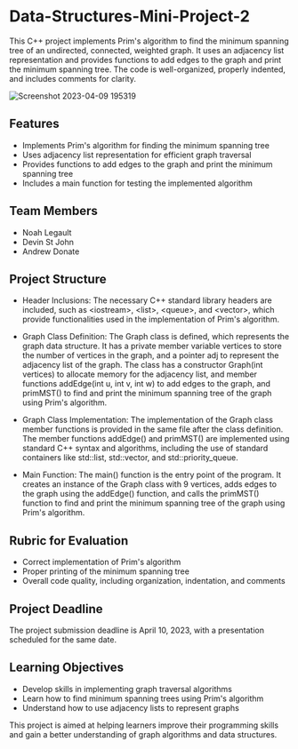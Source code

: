 # Data-Structures-Mini-Project-2

This C++ project implements Prim's algorithm to find the minimum spanning tree of an undirected, connected, weighted graph. It uses an adjacency list representation and provides functions to add edges to the graph and print the minimum spanning tree. The code is well-organized, properly indented, and includes comments for clarity.

![Screenshot 2023-04-09 195319](https://user-images.githubusercontent.com/23602136/230802301-f4b3b092-12ce-4ad8-9366-9d0dc020ddf6.png)

## Features

- Implements Prim's algorithm for finding the minimum spanning tree
- Uses adjacency list representation for efficient graph traversal
- Provides functions to add edges to the graph and print the minimum spanning tree
- Includes a main function for testing the implemented algorithm

## Team Members

- Noah Legault
- Devin St John
- Andrew Donate

## Project Structure

- Header Inclusions: The necessary C++ standard library headers are included, such as \<iostream>, \<list>, \<queue>, and \<vector>, which provide functionalities used in the implementation of Prim's algorithm.

- Graph Class Definition: The Graph class is defined, which represents the graph data structure. It has a private member variable vertices to store the number of vertices in the graph, and a pointer adj to represent the adjacency list of the graph. The class has a constructor Graph(int vertices) to allocate memory for the adjacency list, and member functions addEdge(int u, int v, int w) to add edges to the graph, and primMST() to find and print the minimum spanning tree of the graph using Prim's algorithm.

- Graph Class Implementation: The implementation of the Graph class member functions is provided in the same file after the class definition. The member functions addEdge() and primMST() are implemented using standard C++ syntax and algorithms, including the use of standard containers like std::list, std::vector, and std::priority_queue.

- Main Function: The main() function is the entry point of the program. It creates an instance of the Graph class with 9 vertices, adds edges to the graph using the addEdge() function, and calls the primMST() function to find and print the minimum spanning tree of the graph using Prim's algorithm.

## Rubric for Evaluation

- Correct implementation of Prim's algorithm
- Proper printing of the minimum spanning tree
- Overall code quality, including organization, indentation, and comments

## Project Deadline

The project submission deadline is April 10, 2023, with a presentation scheduled for the same date.

## Learning Objectives

- Develop skills in implementing graph traversal algorithms
- Learn how to find minimum spanning trees using Prim's algorithm
- Understand how to use adjacency lists to represent graphs

This project is aimed at helping learners improve their programming skills and gain a better understanding of graph algorithms and data structures.
